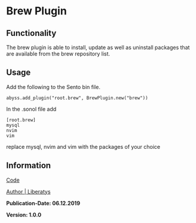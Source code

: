 # Brew Plugin

## Functionality

The brew plugin is able to install, update as well as uninstall packages that are available from the brew repository list.

## Usage

Add the following to the Sento bin file.
    
    abyss.add_plugin("root.brew", BrewPlugin.new("brew"))


In the .sonol file add

    [root.brew]
    mysql
    nvim
    vim

replace mysql, nvim and vim with the packages of your choice

## Information

[Code](../lib/Sento/Plugins/brew_plug.rb)

[Author | Liberatys](https://github.com/Liberatys)

**Publication-Date: 06.12.2019**

**Version: 1.0.0**